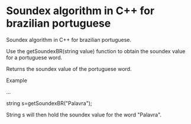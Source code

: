 # Soundex algorithm in C++ for brazilian portuguese
Soundex algorithm in C++ for brazilian portuguese.

Use the getSoundexBR(string value) function to obtain the soundex value for a portuguese word.

Returns the soundex value of the portuguese word.

Example

...

string s=getSoundexBR("Palavra");

String s will then hold the soundex value for the word "Palavra".
